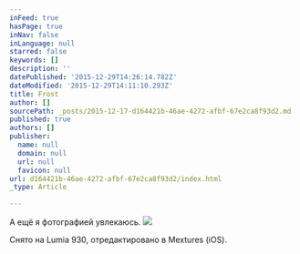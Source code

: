 ```yaml
---
inFeed: true
hasPage: true
inNav: false
inLanguage: null
starred: false
keywords: []
description: ''
datePublished: '2015-12-29T14:26:14.782Z'
dateModified: '2015-12-29T14:11:10.293Z'
title: Frost
author: []
sourcePath: _posts/2015-12-17-d164421b-46ae-4272-afbf-67e2ca8f93d2.md
published: true
authors: []
publisher:
  name: null
  domain: null
  url: null
  favicon: null
url: d164421b-46ae-4272-afbf-67e2ca8f93d2/index.html
_type: Article

---
```

А ещё я фотографией увлекаюсь.
![](https://s3-us-west-2.amazonaws.com/the-grid-img/p/822240aacd2add35f55ad1d8ea64250c26c38ab6.jpg)

Снято на Lumia 930, отредактировано в Mextures (iOS).